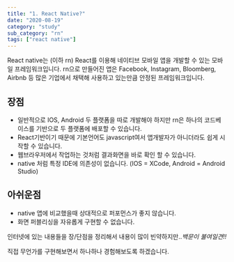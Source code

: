 ```yaml
---
title: "1. React Native?"
date: "2020-08-19"
category: "study"
sub_category: "rn"
tags: ["react native"]
---
```


React native는 (이하 rn) React를 이용해 네이티브 모바일 앱을 개발할 수 있는 모바일 프레임워크입니다.
rn으로 만들어진 앱은 Facebook, Instagram, Bloomberg, Airbnb 등 많은 기업에서 채택해 사용하고 있는만큼 안정된 프레임워크입니다.

## 장점
* 일반적으로 IOS, Android 두 플랫폼을 따로 개발해야 하지만 rn은 하나의 코드베이스를 기반으로 두 플랫폼에 배포할 수 있습니다.
* React기반이기 때문에 기본언어도 javascript여서 앱개발자가 아니더라도 쉽게 시작할 수 있습니다.
* 웹브라우저에서 작업하는 것처럼 결과화면을 바로 확인 할 수 있습니다.
* native 처럼 특정 IDE에 의존성이 없습니다. (IOS = XCode, Android = Android Studio)

## 아쉬운점
* native 앱에 비교했을때 상대적으로 퍼포먼스가 좋지 않습니다.
* 화면 퍼블리싱을 자유롭게 구현할 수 없습니다.

인터넷에 있는 내용들을 장/단점을 정리해서 내용이 많이 빈약하지만..*백문이 불여일견!!*

직접 무언가를 구현해보면서 하나하나 경험해보도록 하겠습니다.